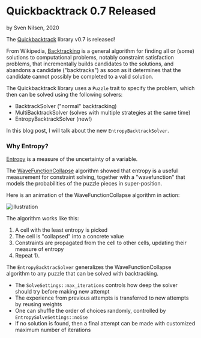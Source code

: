 # Quickbacktrack 0.7 Released
by Sven Nilsen, 2020

The [Quickbacktrack](https://crates.io/crates/quickbacktrack) library v0.7 is released!

From Wikipedia, [Backtracking](https://en.wikipedia.org/wiki/Backtracking) is a general algorithm for finding all or (some) solutions to computational problems,
notably constraint satisfaction problems, that incrementally builds candidates to the solutions,
and abandons a candidate ("backtracks") as soon as it determines that the candidate cannot possibly be completed to a valid solution.

The Quickbacktrack library uses a `Puzzle` trait to specify the problem,
which then can be solved using the following solvers:

- BacktrackSolver ("normal" backtracking)
- MultiBacktrackSolver (solves with multiple strategies at the same time)
- EntropyBacktrackSolver (new!)

In this blog post, I will talk about the new `EntropyBacktrackSolver`.

### Why Entropy?

[Entropy](https://en.wikipedia.org/wiki/Entropy_(information_theory)) is a measure of the uncertainty of a variable.

The [WaveFunctionCollapse](https://github.com/mxgmn/WaveFunctionCollapse) algorithm showed that entropy is a useful measurement for constraint solving,
together with a "wavefunction" that models the probabilities of the puzzle pieces in super-position.

Here is an animation of the WaveFunctionCollapse algorithm in action:

![illustration](https://camo.githubusercontent.com/dc39c61e02aa67abd0f923628cf241120d14f517/687474703a2f2f692e696d6775722e636f6d2f734e75425653722e676966)

The algorithm works like this:

1. A cell with the least entropy is picked
2. The cell is "collapsed" into a concrete value
3. Constraints are propagated from the cell to other cells, updating their measure of entropy
4. Repeat 1).

The `EntropyBacktracSolver` generalizes the WaveFunctionCollapse algorithm to any puzzle that can be solved with backtracking.

- The `SolveSettings::max_iterations` controls how deep the solver should try before making new attempt
- The experience from previous attempts is transferred to new attempts by reusing weights
- One can shuffle the order of choices randomly, controlled by `EntropySolveSettings::noise`
- If no solution is found, then a final attempt can be made with customized maximum number of iterations
